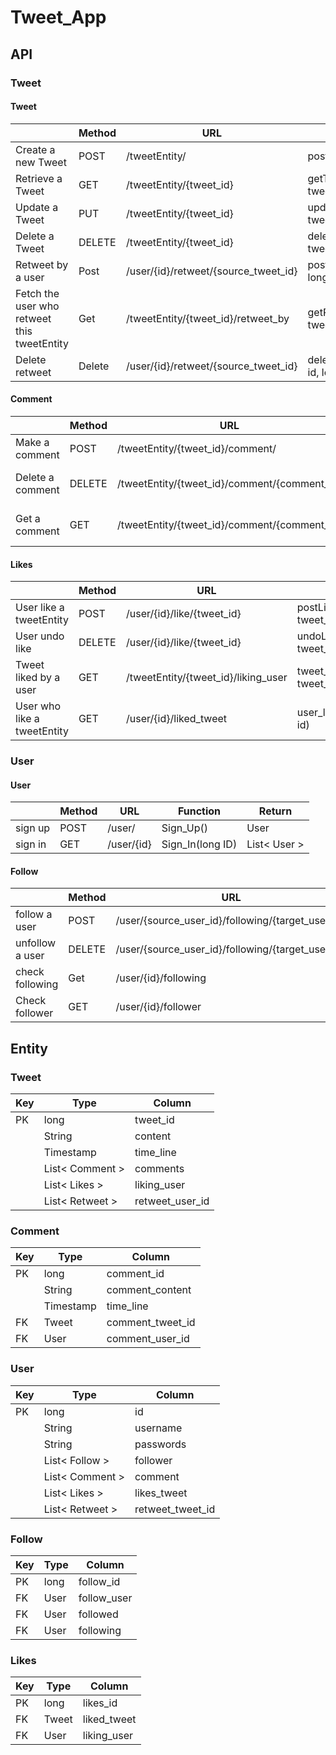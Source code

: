 # Tweet_App

## API

### Tweet

#### Tweet

|                                       | Method | URL                                  | Function                              | Return       |
|---------------------------------------|--------|--------------------------------------|---------------------------------------|--------------|
| Create a new Tweet                    | POST   | /tweetEntity/                              | postTweet()                           | Tweet        |
| Retrieve a Tweet                      | GET    | /tweetEntity/{tweet_id}                    | getTweet(long tweet_id)               | Tweet        |
| Update a Tweet                        | PUT    | /tweetEntity/{tweet_id}                    | updateTweet(long tweet_id)            | int          |
| Delete a Tweet                        | DELETE | /tweetEntity/{tweet_id}                    | deleteTweet(long tweet_id)            | int          |
| Retweet by a user                     | Post   | /user/{id}/retweet/{source_tweet_id} | postRetweet(long id, long tweet_id)   | Tweet        |
| Fetch the user who retweet this tweetEntity | Get    | /tweetEntity/{tweet_id}/retweet_by         | getRetweetuser(long tweet_id)         | List< User > |
| Delete retweet                        | Delete | /user/{id}/retweet/{source_tweet_id} | deleteRetweet(long id, long tweet_id) | int          |


#### Comment

|                   | Method | URL                                    | Function                                      | Return          |
|-------------------|--------|----------------------------------------|-----------------------------------------------|-----------------|
| Make a comment    | POST   | /tweetEntity/{tweet_id}/comment/             | postComment(long tweet_id)                    | Comment         |
| Delete a comment  | DELETE | /tweetEntity/{tweet_id}/comment/{comment_id} | deleteComment(long tweet_id, long comment_id) | int             |
| Get a comment     | GET    | /tweetEntity/{tweet_id}/comment/{comment_id} | getComment(long tweet_id, long comment_id)    | List< Comment > |


#### Likes

|                       | Method    | URL                           | Function                         | Return        |
|-----------------------|-----------|-------------------------------|----------------------------------|---------------|
| User like a tweetEntity     | POST      | /user/{id}/like/{tweet_id}    | postLike(long id, long tweet_id) | Likes         |
| User undo like        | DELETE    | /user/{id}/like/{tweet_id}    | undoLike(long id, long tweet_id) | int           |
| Tweet liked by a user | GET       | /tweetEntity/{tweet_id}/liking_user | tweet_liking_user(long tweet_id) | List< User >  |
| User who like a tweetEntity | GET       | /user/{id}/liked_tweet        | user_liked_tweet(long id)        | List< Tweet > |

### User

#### User

|         | Method | URL        | Function         | Return       |
|---------|--------|------------|------------------|--------------|
| sign up | POST   | /user/     | Sign_Up()        | User         |
| sign in | GET    | /user/{id} | Sign_In(long ID) | List< User > |

#### Follow

|                 | Method | URL                                               | Function                               | Return       |
|-----------------|--------|---------------------------------------------------|----------------------------------------|--------------|
| follow a user   | POST   | /user/{source_user_id}/following/{target_user_id} | follow_user(long id, long target_id)   | Boolean      |
| unfollow a user | DELETE | /user/{source_user_id}/following/{target_user_id} | unfollow_user(long id, long target_id) | int          |
| check following | Get    | /user/{id}/following                              | fetch_following(long id)               | List< User > |
| Check follower  | GET    | /user/{id}/follower                               | fetch_follower(long id)                | List< User > |

## Entity

### Tweet

| Key | Type            | Column          |
|-----|-----------------|-----------------|
| PK  | long            | tweet_id        |
|     | String          | content         |
|     | Timestamp       | time_line       |
|     | List< Comment > | comments        |
|     | List< Likes >   | liking_user     |
|     | List< Retweet > | retweet_user_id |

### Comment

| Key | Type      | Column           |
|-----|-----------|------------------|
| PK  | long      | comment_id       |
|     | String    | comment_content  |
|     | Timestamp | time_line        |
| FK  | Tweet     | comment_tweet_id |
| FK  | User      | comment_user_id  |

### User

| Key | Type            | Column           |
|-----|-----------------|------------------|
| PK  | long            | id               |
|     | String          | username         |
|     | String          | passwords        |
|     | List< Follow >  | follower         |
|     | List< Comment > | comment          |
|     | List< Likes >   | likes_tweet      |
|     | List< Retweet > | retweet_tweet_id |

### Follow

| Key | Type | Column      |
|-----|------|-------------|
| PK  | long | follow_id   |
| FK  | User | follow_user |
| FK  | User | followed    |
| FK  | User | following   |

### Likes

| Key | Type  | Column      |
|-----|-------|-------------|
| PK  | long  | likes_id    |
| FK  | Tweet | liked_tweet |
| FK  | User  | liking_user |
